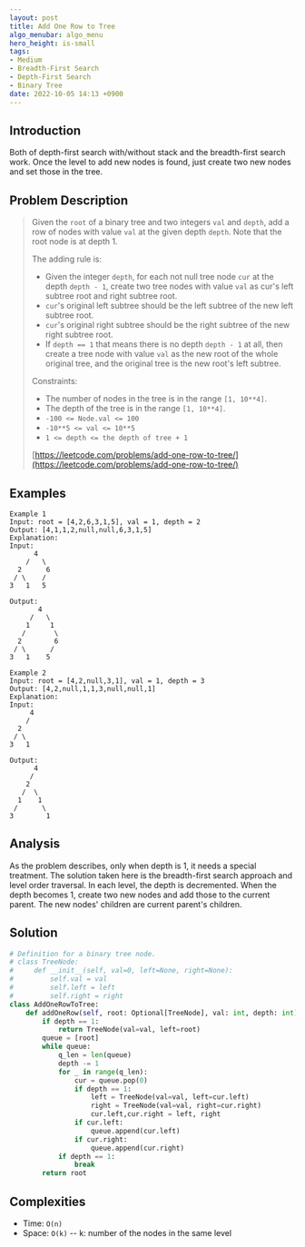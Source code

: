```yaml
---
layout: post
title: Add One Row to Tree
algo_menubar: algo_menu
hero_height: is-small
tags:
- Medium
- Breadth-First Search
- Depth-First Search
- Binary Tree
date: 2022-10-05 14:13 +0900
---
```

## Introduction
Both of depth-first search with/without stack and the breadth-first search work.
Once the level to add new nodes is found, just create two new nodes and set those in the tree.

## Problem Description
> Given the `root` of a binary tree and two integers `val` and `depth`, add a row of nodes with value `val` at
> the given depth `depth`. Note that the root node is at depth 1.
>
> The adding rule is:
> - Given the integer `depth`, for each not null tree node `cur` at the depth `depth - 1`, create two tree nodes
>   with value `val` as cur's left subtree root and right subtree root.
> - `cur`'s original left subtree should be the left subtree of the new left subtree root.
> - `cur`'s original right subtree should be the right subtree of the new right subtree root.
> - If `depth == 1` that means there is no depth `depth - 1` at all, then create a tree node with value `val`
>   as the new root of the whole original tree, and the original tree is the new root's left subtree.
>
> Constraints:
> - The number of nodes in the tree is in the range `[1, 10**4]`.
> - The depth of the tree is in the range `[1, 10**4]`.
> - `-100 <= Node.val <= 100`
> - `-10**5 <= val <= 10**5`
> - `1 <= depth <= the depth of tree + 1`
>
> [https://leetcode.com/problems/add-one-row-to-tree/](https://leetcode.com/problems/add-one-row-to-tree/)

## Examples
```
Example 1
Input: root = [4,2,6,3,1,5], val = 1, depth = 2
Output: [4,1,1,2,null,null,6,3,1,5]
Explanation:
Input:
      4
    /   \
  2      6
 / \    /
3   1   5

Output:
       4
     /   \
    1     1
   /       \
  2        6
 / \      /
3   1    5
```

```
Example 2
Input: root = [4,2,null,3,1], val = 1, depth = 3
Output: [4,2,null,1,1,3,null,null,1]
Explanation:
Input:
     4
    /
  2
 / \
3   1

Output:
      4
     /
    2
   /  \
  1    1
 /      \
3        1
```

## Analysis
As the problem describes, only when depth is 1, it needs a special treatment.
The solution taken here is the breadth-first search approach and level order traversal.
In each level, the depth is decremented.
When the depth becomes 1, create two new nodes and add those to the current parent.
The new nodes' children are current parent's children.

## Solution
```python
# Definition for a binary tree node.
# class TreeNode:
#     def __init__(self, val=0, left=None, right=None):
#         self.val = val
#         self.left = left
#         self.right = right
class AddOneRowToTree:
    def addOneRow(self, root: Optional[TreeNode], val: int, depth: int) -> Optional[TreeNode]:
        if depth == 1:
            return TreeNode(val=val, left=root)
        queue = [root]
        while queue:
            q_len = len(queue)
            depth -= 1
            for _ in range(q_len):
                cur = queue.pop(0)
                if depth == 1:
                    left = TreeNode(val=val, left=cur.left)
                    right = TreeNode(val=val, right=cur.right)
                    cur.left,cur.right = left, right
                if cur.left:
                    queue.append(cur.left)
                if cur.right:
                    queue.append(cur.right)
            if depth == 1:
                break
        return root
```

## Complexities
- Time: `O(n)`
- Space: `O(k)`  -- k: number of the nodes in the same level
